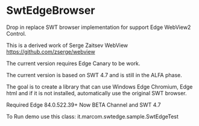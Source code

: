 # SwtEdgeBrowser
Drop in replace SWT browser implementation for support Edge WebView2 Control.

This is a derived work of Serge Zaitsev WebView https://github.com/zserge/webview

The current version requires Edge Canary to be work.

The current version is based on SWT 4.7 and is still in the ALFA phase.

The goal is to create a library that can use Windows Edge Chromium, Edge html and if it is not installed, automatically use the original SWT browser.

Required Edge 84.0.522.39+ Now BETA Channel and SWT 4.7

To Run demo use this class:
it.marcom.swtedge.sample.SwtEdgeTest



